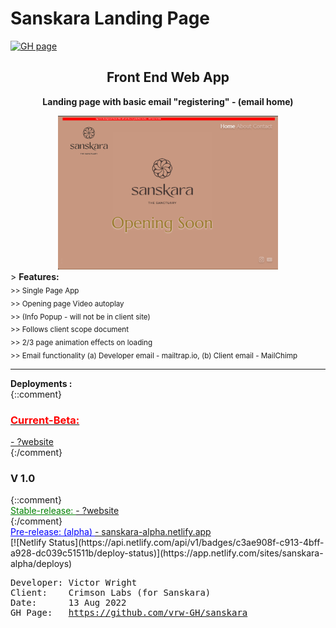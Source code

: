 # Sanskara Landing Page

[![GH page](https://github.com/vrw-GH/sanskara/actions/workflows/pages/pages-build-deployment/badge.svg?branch=main)](https://github.com/vrw-GH/sanskara/actions/workflows/pages/pages-build-deployment)

<div align="center">
<h2>Front End Web App</h2>
<p><strong>Landing page with basic email "registering" - (email home)</strong>
</p>
<a href="https://sanskara-alpha.netlify.app/"><img alt="screenshot" src="./project-basics/Screenshot.png?raw=true" width="70%" height="50%" /></a>
</div>
> <b>Features:</b><br>
<sub>
>> Single Page App<br>
>> Opening page Video autoplay<br>
>> (Info Popup - will not be in client site) <br>
>> Follows client scope document<br>
>> 2/3 page animation effects on loading<br>
>> Email functionality (a) Developer email - mailtrap.io, (b) Client email - MailChimp<br>
</sub>
<hr />
<b>Deployments :</b><br>
{::comment}<br>
<a href="https://"><h3 style="color:red">Current-Beta: </h3> - ?website </a><br>
{:/comment}<br>
<h3>V 1.0 </h3>
{::comment}<br>
<a href="https://"><span style="color:green"><u>Stable-release: </u></span> - ?website </a><br>
{:/comment}<br>
<a href="https://sanskara-alpha.netlify.app/"><span style="color:blue"><u>Pre-release: (alpha) </u></span> - sanskara-alpha.netlify.app</a>
<br>
[![Netlify Status](https://api.netlify.com/api/v1/badges/c3ae908f-c913-4bff-a928-dc039c51511b/deploy-status)](https://app.netlify.com/sites/sanskara-alpha/deploys)
<br />
<pre>
Developer: Victor Wright
Client:    Crimson Labs (for Sanskara)
Date:      13 Aug 2022
GH Page:   <a href="https://vrw-gh.github.io/sanskara/">https://github.com/vrw-GH/sanskara</a>
</pre>
<br />
